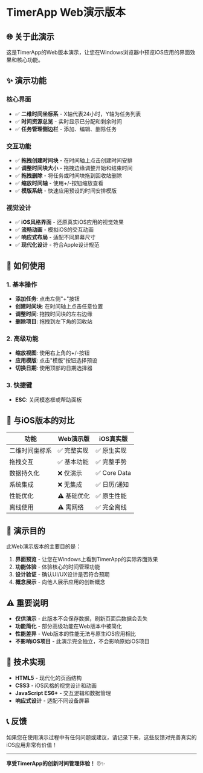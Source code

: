 # TimerApp Web演示版本

## 🌐 关于此演示

这是TimerApp的Web版本演示，让您在Windows浏览器中预览iOS应用的界面效果和核心功能。

## ✨ 演示功能

### 核心界面
- ✅ **二维时间坐标系** - X轴代表24小时，Y轴为任务列表
- ✅ **时间资源总览** - 实时显示已分配和剩余时间
- ✅ **任务管理侧边栏** - 添加、编辑、删除任务

### 交互功能
- ✅ **拖拽创建时间块** - 在时间轴上点击创建时间安排
- ✅ **调整时间块大小** - 拖拽边缘调整开始和结束时间
- ✅ **拖拽删除** - 将任务或时间块拖到回收站删除
- ✅ **缩放时间轴** - 使用+/-按钮缩放查看
- ✅ **模版系统** - 快速应用预设的时间安排模版

### 视觉设计
- ✅ **iOS风格界面** - 还原真实iOS应用的视觉效果
- ✅ **流畅动画** - 模拟iOS的交互动画
- ✅ **响应式布局** - 适配不同屏幕尺寸
- ✅ **现代化设计** - 符合Apple设计规范

## 🚀 如何使用

### 1. 基本操作
- **添加任务**: 点击左侧"+"按钮
- **创建时间块**: 在时间轴上点击任意位置
- **调整时间**: 拖拽时间块的左右边缘
- **删除项目**: 拖拽到左下角的回收站

### 2. 高级功能
- **缩放视图**: 使用右上角的+/-按钮
- **应用模版**: 点击"模版"按钮选择预设
- **切换日期**: 使用顶部的日期选择器

### 3. 快捷键
- **ESC**: 关闭模态框或帮助面板

## 📱 与iOS版本的对比

| 功能 | Web演示版 | iOS真实版 |
|------|-----------|-----------|
| 二维时间坐标系 | ✅ 完整实现 | ✅ 原生实现 |
| 拖拽交互 | ✅ 基本功能 | ✅ 完整手势 |
| 数据持久化 | ❌ 仅演示 | ✅ Core Data |
| 系统集成 | ❌ 无集成 | ✅ 日历/通知 |
| 性能优化 | ⚠️ 基础优化 | ✅ 原生性能 |
| 离线使用 | ⚠️ 需网络 | ✅ 完全离线 |

## 🎯 演示目的

此Web演示版本的主要目的是：

1. **界面预览** - 让您在Windows上看到TimerApp的实际界面效果
2. **功能体验** - 体验核心的时间管理功能
3. **设计验证** - 确认UI/UX设计是否符合预期
4. **概念展示** - 向他人展示应用的创新概念

## ⚠️ 重要说明

- **仅供演示** - 此版本不会保存数据，刷新页面后数据会丢失
- **功能简化** - 部分高级功能在Web版本中被简化
- **性能差异** - Web版本的性能无法与原生iOS应用相比
- **不影响iOS项目** - 此演示完全独立，不会影响原始iOS项目

## 🔧 技术实现

- **HTML5** - 现代化的页面结构
- **CSS3** - iOS风格的视觉设计和动画
- **JavaScript ES6+** - 交互逻辑和数据管理
- **响应式设计** - 适配不同设备屏幕

## 📞 反馈

如果您在使用演示过程中有任何问题或建议，请记录下来，这些反馈对完善真实的iOS应用非常有价值！

---

**享受TimerApp的创新时间管理体验！** ⏰✨